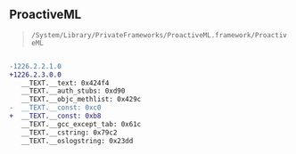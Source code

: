 ## ProactiveML

> `/System/Library/PrivateFrameworks/ProactiveML.framework/ProactiveML`

```diff

-1226.2.2.1.0
+1226.2.3.0.0
   __TEXT.__text: 0x424f4
   __TEXT.__auth_stubs: 0xd90
   __TEXT.__objc_methlist: 0x429c
-  __TEXT.__const: 0xc0
+  __TEXT.__const: 0xb8
   __TEXT.__gcc_except_tab: 0x61c
   __TEXT.__cstring: 0x79c2
   __TEXT.__oslogstring: 0x23dd

```
